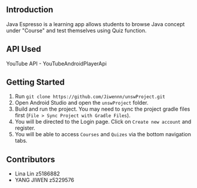 ## Introduction
Java Espresso is a learning app allows students to browse Java concept under "Course" and test themselves using Quiz function.

## API Used
YouTube API - YouTubeAndroidPlayerApi

## Getting Started
1. Run `git clone https://github.com/Jiwennn/unswProject.git`
2. Open Android Studio and open the `unswProject` folder.
3. Build and run the project. You may need to sync the project gradle files first (`File > Sync Project with Gradle Files`).
4. You will be directed to the Login page. Click on `Create new account` and register.
5. You will be able to access `Courses` and `Quizes` via the bottom navigation tabs.

## Contributors
* Lina Lin z5186882
* YANG JIWEN z5229576
